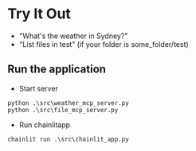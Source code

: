  # Try It Out
- "What's the weather in Sydney?"
- "List files in test" (if your folder is some_folder/test)


## Run the application

- Start server 
```
python .\src\weather_mcp_server.py
python .\src\file_mcp_server.py
```
- Run chainlitapp

```
chainlit run .\src\chainlit_app.py
```